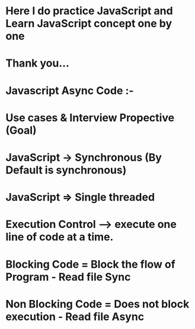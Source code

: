 # Here I do practice JavaScript and Learn JavaScript concept one by one
# Thank you...

# Javascript Async Code :-
# Use cases & Interview Propective (Goal)
# JavaScript -> Synchronous  (By Default is synchronous)
# JavaScript => Single threaded
# Execution Control --> execute one line of code at a time.

# Blocking Code = Block the flow of Program - Read file Sync
# Non Blocking Code = Does not block execution - Read file Async